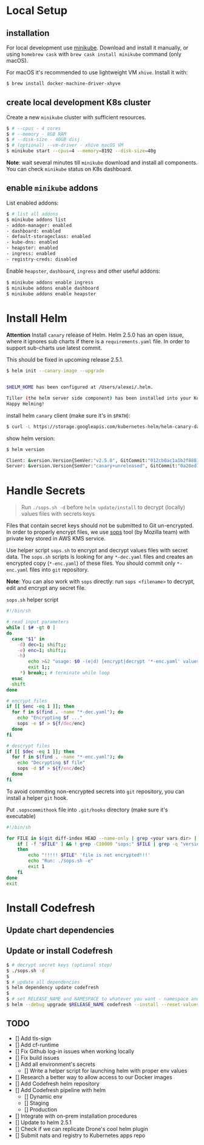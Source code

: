 # Local Setup

## installation

For local development use [minikube](https://github.com/kubernetes/minikube). 
Download and install it manually, or using `homebrew cask` with `brew cask install minikube` command (only macOS).

For macOS it's recommended to use lightweight VM `xhive`.
Install it with:
```sh
$ brew install docker-machine-driver-xhyve
```

## create local development K8s cluster

Create a new `minikube` cluster with sufficient resources.

```sh
$ # --cpus - 4 cores
$ # --memory - 8GB RAM
$ # --disk-size - 40GB disj
$ # (optional) --vm-driver - xhive macOS VM  
$ minikube start --cpus=4 --memory=8192 --disk-size=40g
```

**Note**: wait several minutes till `minikube` download and install all components. You can check `minikube` status on K8s dashboard.

## enable `minikube` addons

List enabled addons:

```sh
$ # list all addons
$ minikube addons list
- addon-manager: enabled
- dashboard: enabled
- default-storageclass: enabled
- kube-dns: enabled
- heapster: enabled
- ingress: enabled
- registry-creds: disabled
```

Enable `heapster`, `dashboard`, `ingressּּּּ` and other useful addons:

```sh
$ minikube addons enable ingress
$ minikube addons enable dashboard
$ minikube addons enable heapster
```

# Install Helm

**Attention** Install `canary` release of Helm. Helm 2.5.0 has an open issue, where it ignores sub charts if there is a `requirements.yaml` file. In order to support sub-charts use latest commit. 

This should be fixed in upcoming release 2.5.1.


```sh
$ helm init --canary-image --upgrade


$HELM_HOME has been configured at /Users/alexei/.helm.

Tiller (the helm server side component) has been installed into your Kubernetes Cluster.
Happy Helming!
```

install helm `canary` client (make sure it's in `$PATH`):

```sh
$ curl -L https://storage.googleapis.com/kubernetes-helm/helm-canary-darwin-amd64.tar.gz | tar xvz
```

show helm version:

```sh
$ helm version

Client: &version.Version{SemVer:"v2.5.0", GitCommit:"012cb0ac1a1b2f888144ef5a67b8dab6c2d45be6", GitTreeState:"clean"}
Server: &version.Version{SemVer:"canary+unreleased", GitCommit:"0a20ed73be29da59a1e70c769f553ac6d649aae0", GitTreeState:"clean"}

```

# Handle Secrets

> Run `./sops.sh -d` before `helm update/install` to decrypt (locally) values files with secrets keys

Files that contain secret keys should not be submitted to Git un-encrypted. In order to properly encrypt files, we use [sops](https://github.com/mozilla/sops) tool (by Mozilla team) with private key stored in AWS KMS service.

Use helper script `sops.sh` to encrypt and decrypt values files with secret data. The `sops.sh` scripts is looking for any `*-dec.yaml` files and creates an encrypted copy (`*-enc.yaml`) of these files. You should commit only `*-enc.yaml` files into `git` repository.  

**Note**: You can also work with `sops` directly: run `sops <filename>` to decrypt, edit and encrypt any secret file.

`sops.sh` helper script

```sh
#!/bin/sh

# read input parameters
while [ $# -gt 0 ]
do
  case "$1" in
    -d) dec=1; shift;;
    -e) enc=1; shift;;
    -h)
        echo >&2 "usage: $0 -(e|d) [encrypt|decrypt '*-enc.yaml' values files]"
        exit 1;;
     *) break;; # terminate while loop
  esac
  shift
done

# encrypt files
if [[ $enc -eq 1 ]]; then
  for f in $(find . -name "*-dec.yaml"); do 
    echo "Encrypting $f ..."
    sops -e $f > ${f/dec/enc}
  done
fi

# descrypt files
if [[ $dec -eq 1 ]]; then
  for f in $(find . -name "*-enc.yaml"); do 
    echo "Decrypting $f file"
    sops -d $f > ${f/enc/dec}
  done
fi
```

To avoid commiting non-encrypted secrets into `git` repository, you can install a helper `git` hook.

Put `.sopscommithook` file into `.git/hooks` directory (make sure it's executable)

```sh
#!/bin/sh

for FILE in $(git diff-index HEAD --name-only | grep <your vars dir> | grep "dec.yaml"); do
    if [ -f "$FILE" ] && ! grep -C10000 "sops:" $FILE | grep -q "version:"; then
    then
        echo "!!!!! $FILE" 'file is not encrypted!!!'
        echo "Run: ./sops.sh -e"
        exit 1
    fi
done
exit
```

# Install Codefresh

## Update chart dependencies

## Update or install Codefresh

```sh
$ # decrypt secret keys (optional step)
$ ./sops.sh -d
$ 
$ # update all dependencies
$ helm dependency update codefresh
$ 
$ # set RELEASE_NAME and NAMESPACE to whatever you want - namespace and Helm release will be created/updated
$ helm --debug upgrade $RELEASE_NAME codefresh --install --reset-values --recreate-pods --namespace $NAMESPACE --values values.yaml --values values-dec.yaml --values codefresh/regsecret-dec.yam
```

## TODO

- [] Add tls-sign
- [] Add cf-runtime
- [] Fix Github log-in issues when working locally
- [] Fix build issues
- [] Add all environment's secrets
  - [] Write a helper script for launching helm with proper env values
- [] Research a better way to allow access to our Docker images
- [] Add Codefresh helm repository
- [] Add Codefresh pipeline with helm
  - [] Dynamic env
  - [] Staging
  - [] Production
- [] Integrate with on-prem installation procedures
- [] Update to helm 2.5.1
- [] Check if we can replicate Drone's cool helm plugin
- [] Submit nats and registry to Kubernetes apps repo

